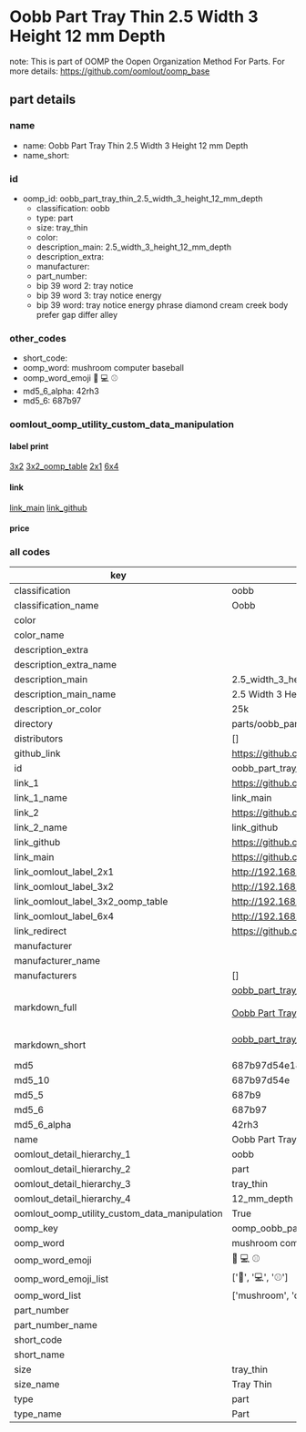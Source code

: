 # Oobb Part Tray Thin 2.5 Width 3 Height 12 mm Depth  

note: This is part of OOMP the Oopen Organization Method For Parts. For more details: https://github.com/oomlout/oomp_base

##  part details
  







### name
* name: Oobb Part Tray Thin 2.5 Width 3 Height 12 mm Depth
* name_short: 
### id
* oomp_id: oobb_part_tray_thin_2.5_width_3_height_12_mm_depth
  * classification: oobb
  * type: part
  * size: tray_thin
  * color: 
  * description_main: 2.5_width_3_height_12_mm_depth
  * description_extra: 
  * manufacturer: 
  * part_number: 
  * bip 39 word 2: tray notice
  * bip 39 word 3: tray notice energy
  * bip 39 word: tray notice energy phrase diamond cream creek body prefer gap differ alley

### other_codes
* short_code: 
* oomp_word: mushroom computer baseball
* oomp_word_emoji :mushroom: :computer: :baseball:
* md5_6_alpha: 42rh3
* md5_6: 687b97






### oomlout_oomp_utility_custom_data_manipulation
#### label print
[3x2](http://192.168.1.245:1112/?label=oomp%2042rh3)
[3x2_oomp_table](http://192.168.1.108:1112/?label=oomp%2042rh3)
[2x1](http://192.168.1.242:1112/?label=oomp%2042rh3)
[6x4](http://192.168.1.55:1112/?label=oomp%2042rh3)    

#### link

[link_main](https://github.com/oomlout/oomlout_oomp_version_1_messy/tree/main/parts/oobb_part_tray_thin_2.5_width_3_height_12_mm_depth) [link_github](https://github.com/oomlout/oomlout_oomp_version_1_messy/tree/main/parts/oobb_part_tray_thin_2.5_width_3_height_12_mm_depth)                             

#### price







### all codes 
| key | value |  
| --- | --- |  
| classification | oobb |  
| classification_name | Oobb |  
| color |  |  
| color_name |  |  
| description_extra |  |  
| description_extra_name |  |  
| description_main | 2.5_width_3_height_12_mm_depth |  
| description_main_name | 2.5 Width 3 Height 12 mm Depth |  
| description_or_color | 25k |  
| directory | parts/oobb_part_tray_thin_2.5_width_3_height_12_mm_depth |  
| distributors | [] |  
| github_link | https://github.com/oomlout/oomlout_oomp_part_src/tree/main/parts/oobb_part_tray_thin_2.5_width_3_height_12_mm_depth |  
| id | oobb_part_tray_thin_2.5_width_3_height_12_mm_depth |  
| link_1 | https://github.com/oomlout/oomlout_oomp_version_1_messy/tree/main/parts/oobb_part_tray_thin_2.5_width_3_height_12_mm_depth |  
| link_1_name | link_main |  
| link_2 | https://github.com/oomlout/oomlout_oomp_version_1_messy/tree/main/parts/oobb_part_tray_thin_2.5_width_3_height_12_mm_depth |  
| link_2_name | link_github |  
| link_github | https://github.com/oomlout/oomlout_oomp_version_1_messy/tree/main/parts/oobb_part_tray_thin_2.5_width_3_height_12_mm_depth |  
| link_main | https://github.com/oomlout/oomlout_oomp_version_1_messy/tree/main/parts/oobb_part_tray_thin_2.5_width_3_height_12_mm_depth |  
| link_oomlout_label_2x1 | http://192.168.1.242:1112/?label=oomp%2042rh3 |  
| link_oomlout_label_3x2 | http://192.168.1.245:1112/?label=oomp%2042rh3 |  
| link_oomlout_label_3x2_oomp_table | http://192.168.1.108:1112/?label=oomp%2042rh3 |  
| link_oomlout_label_6x4 | http://192.168.1.55:1112/?label=oomp%2042rh3 |  
| link_redirect | https://github.com/oomlout/oomlout_oomp_version_1_messy/tree/main/parts/oobb_part_tray_thin_2.5_width_3_height_12_mm_depth |  
| manufacturer |  |  
| manufacturer_name |  |  
| manufacturers | [] |  
| markdown_full | [oobb_part_tray_thin_2.5_width_3_height_12_mm_depth](none)<br>[](none)<br>[Oobb Part Tray Thin 2.5 Width 3 Height 12 Mm Depth](none)<br><br> |  
| markdown_short | [oobb_part_tray_thin_2.5_width_3_height_12_mm_depth](none)<br><br> |  
| md5 | 687b97d54e18e664cb9e9a3c9425bf3d |  
| md5_10 | 687b97d54e |  
| md5_5 | 687b9 |  
| md5_6 | 687b97 |  
| md5_6_alpha | 42rh3 |  
| name | Oobb Part Tray Thin 2.5 Width 3 Height 12 mm Depth |  
| oomlout_detail_hierarchy_1 | oobb |  
| oomlout_detail_hierarchy_2 | part |  
| oomlout_detail_hierarchy_3 | tray_thin |  
| oomlout_detail_hierarchy_4 | 12_mm_depth |  
| oomlout_oomp_utility_custom_data_manipulation | True |  
| oomp_key | oomp_oobb_part_tray_thin_2.5_width_3_height_12_mm_depth |  
| oomp_word | mushroom computer baseball |  
| oomp_word_emoji | :mushroom: :computer: :baseball: |  
| oomp_word_emoji_list | [':mushroom:', ':computer:', ':baseball:'] |  
| oomp_word_list | ['mushroom', 'computer', 'baseball'] |  
| part_number |  |  
| part_number_name |  |  
| short_code |  |  
| short_name |  |  
| size | tray_thin |  
| size_name | Tray Thin |  
| type | part |  
| type_name | Part |  
